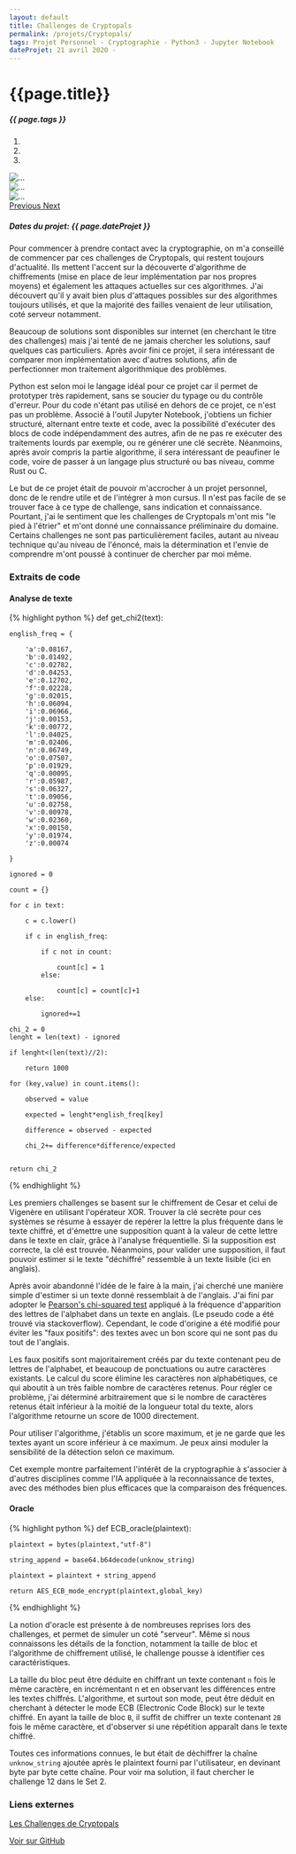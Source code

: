 ```yaml
---
layout: default
title: Challenges de Cryptopals
permalink: /projets/Cryptopals/
tags: Projet Personnel - Cryptographie - Python3 - Jupyter Notebook
dateProjet: 21 avril 2020 -
---
```


# {{page.title}}

<div class="tags mx-auto"><h5>{{ page.tags }}</h5></div>

<div id="carouselExampleControls" class="carousel slide mb-3" data-ride="carousel">
<ol class="carousel-indicators">
    <li data-target="#carouselExampleControls" data-slide-to="0" class="active"></li>
    <li data-target="#carouselExampleControls" data-slide-to="1"></li>
    <li data-target="#carouselExampleControls" data-slide-to="2"></li>
  </ol>
  <div class="carousel-inner">
    <div class="carousel-item active">
        <img src="{{ site.baseurl}}/assets/images/projets/Cryptopals/carousel1.png" class="d-block w-100" alt="...">
    </div>
    <div class="carousel-item" data-interval ="27000">
      <img src="{{ site.baseurl}}/assets/images/projets/Cryptopals/carousel2.gif" class="d-block w-100" alt="...">
    </div>
    <div class="carousel-item">
      <img src="{{ site.baseurl}}/assets/images/projets/Cryptopals/carousel3.png" class="d-block w-100" alt="...">
    </div>
  </div>
  <a class="carousel-control-prev" href="#carouselExampleControls" role="button" data-slide="prev">
    <span class="carousel-control-prev-icon" aria-hidden="true"></span>
    <span class="sr-only">Previous</span>
  </a>
  <a class="carousel-control-next" href="#carouselExampleControls" role="button" data-slide="next">
    <span class="carousel-control-next-icon" aria-hidden="true"></span>
    <span class="sr-only">Next</span>
  </a>
</div>

##### Dates du projet: {{ page.dateProjet }}

Pour commencer à prendre contact avec la cryptographie, on m'a conseillé de commencer par ces challenges de Cryptopals, qui restent toujours d'actualité. Ils mettent l'accent sur la découverte d'algorithme de chiffrements (mise en place de leur implémentation par nos propres moyens) et également les attaques actuelles sur ces algorithmes.
J'ai découvert qu'il y avait bien plus d'attaques possibles sur des algorithmes toujours utilisés, et que la majorité des failles venaient de leur utilisation, coté serveur notamment.

Beaucoup de solutions sont disponibles sur internet (en cherchant le titre des challenges) mais j'ai tenté de ne jamais chercher les solutions, sauf quelques cas particuliers. Après avoir fini ce projet, il sera intéressant de comparer mon implémentation avec d'autres solutions, afin de perfectionner mon traitement algorithmique des problèmes.

Python est selon moi le langage idéal pour ce projet car il permet de prototyper très rapidement, sans se soucier du typage ou du contrôle d'erreur. Pour du code n'étant pas utilisé en dehors de ce projet, ce n'est pas un problème. Associé à l'outil Jupyter Notebook, j'obtiens un fichier structuré, alternant entre texte et code, avec la possibilité d'exécuter des blocs de code indépendamment des autres, afin de ne pas re exécuter des traitements lourds par exemple, ou re générer une clé secrète. Néanmoins, après avoir compris la partie algorithme, il sera intéressant de peaufiner le code, voire de passer à un langage plus structuré ou bas niveau, comme Rust ou C.

Le but de ce projet était de pouvoir m'accrocher à un projet personnel, donc de le rendre utile et de l'intégrer à mon cursus. Il n'est pas facile de se trouver face à ce type de challenge, sans indication et connaissance. Pourtant, j'ai le sentiment que les challenges de Cryptopals m'ont mis "le pied à l'étrier" et m'ont donné une connaissance préliminaire du domaine. Certains challenges ne sont pas particulièrement faciles, autant au niveau technique qu'au niveau de l'énoncé, mais la détermination et l'envie de comprendre m'ont poussé à continuer de chercher par moi même.

### Extraits de code

#### Analyse de texte

{% highlight python %}
def get_chi2(text):

    english_freq = {

        'a':0.08167,
        'b':0.01492,
        'c':0.02782,
        'd':0.04253,
        'e':0.12702,
        'f':0.02228,
        'g':0.02015,
        'h':0.06094,
        'i':0.06966,
        'j':0.00153,
        'k':0.00772,
        'l':0.04025,
        'm':0.02406,
        'n':0.06749,
        'o':0.07507,
        'p':0.01929,
        'q':0.00095,
        'r':0.05987,
        's':0.06327,
        't':0.09056,
        'u':0.02758,
        'v':0.00978,
        'w':0.02360,
        'x':0.00150,
        'y':0.01974,
        'z':0.00074

    }

    ignored = 0

    count = {}

    for c in text:

        c = c.lower()

        if c in english_freq:

            if c not in count:

                count[c] = 1
            else:

                count[c] = count[c]+1
        else:

            ignored+=1

    chi_2 = 0
    lenght = len(text) - ignored

    if lenght<(len(text)//2):

        return 1000

    for (key,value) in count.items():

        observed = value

        expected = lenght*english_freq[key]

        difference = observed - expected

        chi_2+= difference*difference/expected


    return chi_2
{% endhighlight %}

Les premiers challenges se basent sur le chiffrement de Cesar et celui de Vigenère en utilisant l'opérateur XOR. Trouver la clé secrète pour ces systèmes se résume à essayer de repérer la lettre la plus fréquente dans le texte chiffré, et d'émettre une supposition quant à la valeur de cette lettre dans le texte en clair, grâce à l'analyse fréquentielle. Si la supposition est correcte, la clé est trouvée. Néanmoins, pour valider une supposition, il faut pouvoir estimer si le texte "déchiffré" ressemble à un texte lisible (ici en anglais).

Après avoir abandonné l'idée de le faire à la main, j'ai cherché une manière simple d'estimer si un texte donné ressemblait à de l'anglais. J'ai fini par adopter le [Pearson's chi-squared test](https://en.wikipedia.org/wiki/Pearson%27s_chi-squared_test) appliqué à la fréquence d'apparition des lettres de l'alphabet dans un texte en anglais. (Le pseudo code a été trouvé via stackoverflow). Cependant, le code d'origine a été modifié pour éviter les "faux positifs": des textes avec un bon score qui ne sont pas du tout de l'anglais.

Les faux positifs sont majoritairement créés par du texte contenant peu de lettres de l'alphabet, et beaucoup de ponctuations ou autre caractères existants. Le calcul du score élimine les caractères non alphabétiques, ce qui aboutit à un très faible nombre de caractères retenus. Pour régler ce problème, j'ai déterminé arbitrairement que si le nombre de caractères retenus était inférieur à la moitié de la longueur total du texte, alors l'algorithme retourne un score de 1000 directement.

Pour utiliser l'algorithme, j'établis un score maximum, et je ne garde que les textes ayant un score inférieur à ce maximum. Je peux ainsi moduler la sensibilité de la détection selon ce maximum.

Cet exemple montre parfaitement l'intérêt de la cryptographie à s'associer à d'autres disciplines comme l'IA appliquée à la reconnaissance de textes, avec des méthodes bien plus efficaces que la comparaison des fréquences.

#### Oracle

{% highlight python %}
def ECB_oracle(plaintext):

    plaintext = bytes(plaintext,"utf-8")

    string_append = base64.b64decode(unknow_string)

    plaintext = plaintext + string_append

    return AES_ECB_mode_encrypt(plaintext,global_key)
{% endhighlight %}

La notion d'oracle est présente à de nombreuses reprises lors des challenges, et permet de simuler un coté "serveur". Même si nous connaissons les détails de la fonction, notamment la taille de bloc et l'algorithme de chiffrement utilisé, le challenge pousse à identifier ces caractéristiques.

La taille du bloc peut être déduite en chiffrant un texte contenant `n` fois le même caractère, en incrémentant n et en observant les différences entre les textes chiffrés. L'algorithme, et surtout son mode, peut être déduit en cherchant à détecter le mode ECB (Electronic Code Block) sur le texte chiffré. En ayant la taille de bloc `B`, il suffit de chiffrer un texte contenant `2B` fois le même caractère, et d'observer si une répétition apparaît dans le texte chiffré.

Toutes ces informations connues, le but était de déchiffrer la chaîne `unknow_string` ajoutée après le plaintext fourni par l'utilisateur, en devinant byte par byte cette chaîne. Pour voir ma solution, il faut chercher le challenge 12 dans le Set 2.

### Liens externes

[Les Challenges de Cryptopals](https://cryptopals.com/)

<a href="#" class="btn btn-primary mybuttoncolor mybuttonstyle mx-auto">Voir sur GitHub</a>
